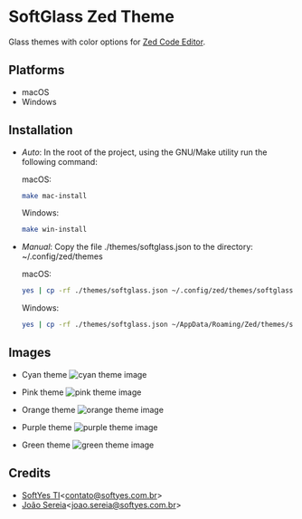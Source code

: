 # SoftGlass Zed Theme

Glass themes with color options for [Zed Code Editor](https://zed.dev/).

## Platforms

* macOS
* Windows

## Installation

* *Auto*: In the root of the project, using the GNU/Make utility run the following command:

  macOS:

  ```bash
  make mac-install
  ```

  Windows:

  ```bash
  make win-install
  ```

* *Manual*: Copy the file ./themes/softglass.json to the directory: ~/.config/zed/themes

  macOS:

  ```bash
  yes | cp -rf ./themes/softglass.json ~/.config/zed/themes/softglass.json
  ```

  Windows:

  ```bash
  yes | cp -rf ./themes/softglass.json ~/AppData/Roaming/Zed/themes/softglass.json
  ```

## Images

* Cyan theme
  ![cyan theme image](./assets/cyan.png)

* Pink theme
  ![pink theme image](./assets/pink.png)

* Orange theme
  ![orange theme image](./assets/orange.png)

* Purple theme
  ![purple theme image](./assets/purple.png)

* Green theme
  ![green theme image](./assets/green.png)

## Credits

* [SoftYes TI](https://softyes.com.br)\<[contato@softyes.com.br](mailto:contato@softyes.com.br)\>
* [João Sereia](https://github.com/josereia)\<[joao.sereia@softyes.com.br](mailto:joao.sereia@softyes.com.br)\>
